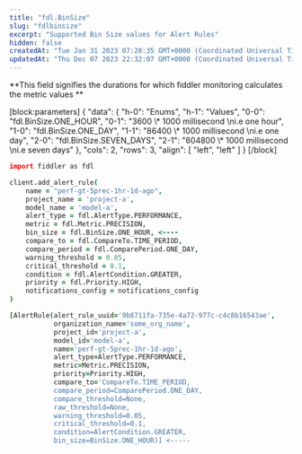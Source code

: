 ```yaml
---
title: "fdl.BinSize"
slug: "fdlbinsize"
excerpt: "Supported Bin Size values for Alert Rules"
hidden: false
createdAt: "Tue Jan 31 2023 07:28:35 GMT+0000 (Coordinated Universal Time)"
updatedAt: "Thu Dec 07 2023 22:32:07 GMT+0000 (Coordinated Universal Time)"
---
```

**This field signifies the durations for which fiddler monitoring calculates the metric values **

[block:parameters]
{
  "data": {
    "h-0": "Enums",
    "h-1": "Values",
    "0-0": "fdl.BinSize.ONE_HOUR",
    "0-1": "3600 \\* 1000 millisecond  \ni.e one hour",
    "1-0": "fdl.BinSize.ONE_DAY",
    "1-1": "86400 \\* 1000 millisecond  \ni.e one day",
    "2-0": "fdl.BinSize.SEVEN_DAYS",
    "2-1": "604800 \\* 1000 millisecond  \ni.e seven days"
  },
  "cols": 2,
  "rows": 3,
  "align": [
    "left",
    "left"
  ]
}
[/block]


```coffeescript Usage
import fiddler as fdl

client.add_alert_rule(
    name = "perf-gt-5prec-1hr-1d-ago",
    project_name = 'project-a',
    model_name = 'model-a',
    alert_type = fdl.AlertType.PERFORMANCE, 
    metric = fdl.Metric.PRECISION,
    bin_size = fdl.BinSize.ONE_HOUR, <----
    compare_to = fdl.CompareTo.TIME_PERIOD,
    compare_period = fdl.ComparePeriod.ONE_DAY,
    warning_threshold = 0.05,
    critical_threshold = 0.1,
    condition = fdl.AlertCondition.GREATER,
    priority = fdl.Priority.HIGH,
    notifications_config = notifications_config
)
```
```coffeescript Outputs
[AlertRule(alert_rule_uuid='9b8711fa-735e-4a72-977c-c4c8b16543ae',
           organization_name='some_org_name',
           project_id='project-a',
           model_id='model-a',
           name='perf-gt-5prec-1hr-1d-ago',
           alert_type=AlertType.PERFORMANCE, 
           metric=Metric.PRECISION,
           priority=Priority.HIGH,
           compare_to='CompareTo.TIME_PERIOD,
           compare_period=ComparePeriod.ONE_DAY,
           compare_threshold=None,
           raw_threshold=None,
           warning_threshold=0.05,
           critical_threshold=0.1,
           condition=AlertCondition.GREATER,
           bin_size=BinSize.ONE_HOUR)] <-----
```
